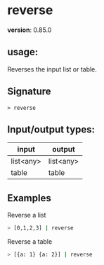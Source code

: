 # reverse

**version**: 0.85.0

## **usage**:

Reverses the input list or table.

## Signature

`> reverse `

## Input/output types:

| input       | output      |
| ----------- | ----------- |
| list\<any\> | list\<any\> |
| table       | table       |

## Examples

Reverse a list

```bash
> [0,1,2,3] | reverse
```

Reverse a table

```bash
> [{a: 1} {a: 2}] | reverse
```
